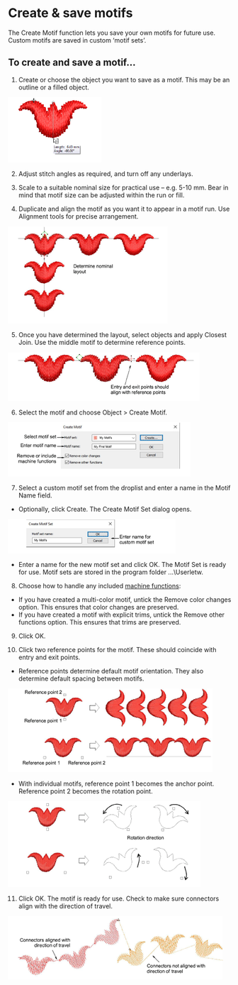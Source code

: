 # Create & save motifs

The Create Motif function lets you save your own motifs for future use. Custom motifs are saved in custom ‘motif sets’.

## To create and save a motif...

1. Create or choose the object you want to save as a motif. This may be an outline or a filled object.

![CreateMotif1.png](assets/CreateMotif1.png)

2. Adjust stitch angles as required, and turn off any underlays.

3. Scale to a suitable nominal size for practical use – e.g. 5-10 mm. Bear in mind that motif size can be adjusted within the run or fill.

4. Duplicate and align the motif as you want it to appear in a motif run. Use Alignment tools for precise arrangement.

![CreateMotifLayout1.png](assets/CreateMotifLayout1.png)

5. Once you have determined the layout, select objects and apply Closest Join. Use the middle motif to determine reference points.

![CreateMotifLayout2.png](assets/CreateMotifLayout2.png)

6. Select the motif and choose Object > Create Motif.

![CreateMotif.png](assets/CreateMotif.png)

7. Select a custom motif set from the droplist and enter a name in the Motif Name field.

- Optionally, click Create. The Create Motif Set dialog opens.

![CreateMotifSet.png](assets/CreateMotifSet.png)

- Enter a name for the new motif set and click OK. The Motif Set is ready for use. Motif sets are stored in the program folder ...\\Userletw.

8. Choose how to handle any included [machine functions](../../glossary/glossary):

- If you have created a multi-color motif, untick the Remove color changes option. This ensures that color changes are preserved.
- If you have created a motif with explicit trims, untick the Remove other functions option. This ensures that trims are preserved.

9. Click OK.

10. Click two reference points for the motif. These should coincide with entry and exit points.

- Reference points determine default motif orientation. They also determine default spacing between motifs.

![motifs00131.png](assets/motifs00131.png)

- With individual motifs, reference point 1 becomes the anchor point. Reference point 2 becomes the rotation point.

![motifs00134.png](assets/motifs00134.png)

11. Click OK. The motif is ready for use. Check to make sure connectors align with the direction of travel.

![CreateMotifLayout3.png](assets/CreateMotifLayout3.png)
